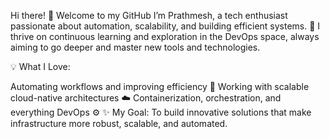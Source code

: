 Hi there! 👋 Welcome to my GitHub
I’m Prathmesh, a tech enthusiast passionate about automation, scalability, and building efficient systems. 🚀
I thrive on continuous learning and exploration in the DevOps space, always aiming to go deeper and master new tools and technologies.

💡 What I Love:

Automating workflows and improving efficiency 🔄
Working with scalable cloud-native architectures ☁️
Containerization, orchestration, and everything DevOps ⚙️
✨ My Goal:
To build innovative solutions that make infrastructure more robust, scalable, and automated.
